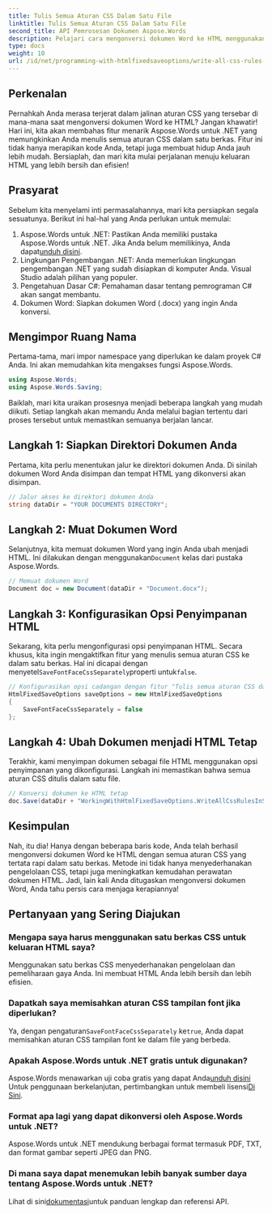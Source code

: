 ```yaml
---
title: Tulis Semua Aturan CSS Dalam Satu File
linktitle: Tulis Semua Aturan CSS Dalam Satu File
second_title: API Pemrosesan Dokumen Aspose.Words
description: Pelajari cara mengonversi dokumen Word ke HTML menggunakan Aspose.Words untuk .NET dengan semua aturan CSS dalam satu berkas untuk kode yang lebih bersih dan pemeliharaan yang lebih mudah.
type: docs
weight: 10
url: /id/net/programming-with-htmlfixedsaveoptions/write-all-css-rules-in-single-file/
---
```

## Perkenalan

Pernahkah Anda merasa terjerat dalam jalinan aturan CSS yang tersebar di mana-mana saat mengonversi dokumen Word ke HTML? Jangan khawatir! Hari ini, kita akan membahas fitur menarik Aspose.Words untuk .NET yang memungkinkan Anda menulis semua aturan CSS dalam satu berkas. Fitur ini tidak hanya merapikan kode Anda, tetapi juga membuat hidup Anda jauh lebih mudah. Bersiaplah, dan mari kita mulai perjalanan menuju keluaran HTML yang lebih bersih dan efisien!

## Prasyarat

Sebelum kita menyelami inti permasalahannya, mari kita persiapkan segala sesuatunya. Berikut ini hal-hal yang Anda perlukan untuk memulai:

1.  Aspose.Words untuk .NET: Pastikan Anda memiliki pustaka Aspose.Words untuk .NET. Jika Anda belum memilikinya, Anda dapat[unduh disini](https://releases.aspose.com/words/net/).
2. Lingkungan Pengembangan .NET: Anda memerlukan lingkungan pengembangan .NET yang sudah disiapkan di komputer Anda. Visual Studio adalah pilihan yang populer.
3. Pengetahuan Dasar C#: Pemahaman dasar tentang pemrograman C# akan sangat membantu.
4. Dokumen Word: Siapkan dokumen Word (.docx) yang ingin Anda konversi.

## Mengimpor Ruang Nama

Pertama-tama, mari impor namespace yang diperlukan ke dalam proyek C# Anda. Ini akan memudahkan kita mengakses fungsi Aspose.Words.

```csharp
using Aspose.Words;
using Aspose.Words.Saving;
```

Baiklah, mari kita uraikan prosesnya menjadi beberapa langkah yang mudah diikuti. Setiap langkah akan memandu Anda melalui bagian tertentu dari proses tersebut untuk memastikan semuanya berjalan lancar.

## Langkah 1: Siapkan Direktori Dokumen Anda

Pertama, kita perlu menentukan jalur ke direktori dokumen Anda. Di sinilah dokumen Word Anda disimpan dan tempat HTML yang dikonversi akan disimpan.

```csharp
// Jalur akses ke direktori dokumen Anda
string dataDir = "YOUR DOCUMENTS DIRECTORY";
```

## Langkah 2: Muat Dokumen Word

 Selanjutnya, kita memuat dokumen Word yang ingin Anda ubah menjadi HTML. Ini dilakukan dengan menggunakan`Document` kelas dari pustaka Aspose.Words.

```csharp
// Memuat dokumen Word
Document doc = new Document(dataDir + "Document.docx");
```

## Langkah 3: Konfigurasikan Opsi Penyimpanan HTML

 Sekarang, kita perlu mengonfigurasi opsi penyimpanan HTML. Secara khusus, kita ingin mengaktifkan fitur yang menulis semua aturan CSS ke dalam satu berkas. Hal ini dicapai dengan menyetel`SaveFontFaceCssSeparately`properti untuk`false`.

```csharp
// Konfigurasikan opsi cadangan dengan fitur "Tulis semua aturan CSS dalam satu file"
HtmlFixedSaveOptions saveOptions = new HtmlFixedSaveOptions 
{ 
    SaveFontFaceCssSeparately = false 
};
```

## Langkah 4: Ubah Dokumen menjadi HTML Tetap

Terakhir, kami menyimpan dokumen sebagai file HTML menggunakan opsi penyimpanan yang dikonfigurasi. Langkah ini memastikan bahwa semua aturan CSS ditulis dalam satu file.

```csharp
// Konversi dokumen ke HTML tetap
doc.Save(dataDir + "WorkingWithHtmlFixedSaveOptions.WriteAllCssRulesInSingleFile.html", saveOptions);
```

## Kesimpulan

Nah, itu dia! Hanya dengan beberapa baris kode, Anda telah berhasil mengonversi dokumen Word ke HTML dengan semua aturan CSS yang tertata rapi dalam satu berkas. Metode ini tidak hanya menyederhanakan pengelolaan CSS, tetapi juga meningkatkan kemudahan perawatan dokumen HTML. Jadi, lain kali Anda ditugaskan mengonversi dokumen Word, Anda tahu persis cara menjaga kerapiannya!

## Pertanyaan yang Sering Diajukan

### Mengapa saya harus menggunakan satu berkas CSS untuk keluaran HTML saya?
Menggunakan satu berkas CSS menyederhanakan pengelolaan dan pemeliharaan gaya Anda. Ini membuat HTML Anda lebih bersih dan lebih efisien.

### Dapatkah saya memisahkan aturan CSS tampilan font jika diperlukan?
 Ya, dengan pengaturan`SaveFontFaceCssSeparately` ke`true`, Anda dapat memisahkan aturan CSS tampilan font ke dalam file yang berbeda.

### Apakah Aspose.Words untuk .NET gratis untuk digunakan?
 Aspose.Words menawarkan uji coba gratis yang dapat Anda[unduh disini](https://releases.aspose.com/) Untuk penggunaan berkelanjutan, pertimbangkan untuk membeli lisensi[Di Sini](https://purchase.aspose.com/buy).

### Format apa lagi yang dapat dikonversi oleh Aspose.Words untuk .NET?
Aspose.Words untuk .NET mendukung berbagai format termasuk PDF, TXT, dan format gambar seperti JPEG dan PNG.

### Di mana saya dapat menemukan lebih banyak sumber daya tentang Aspose.Words untuk .NET?
 Lihat di sini[dokumentasi](https://reference.aspose.com/words/net/)untuk panduan lengkap dan referensi API.
